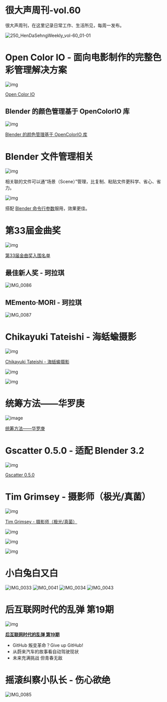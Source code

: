 # 很大声周刊-vol.60
很大声周刊，在这里记录日常工作、生活所见，每周一发布。

![250_HenDaSehngWeekly_vol-60_01-01](https://user-images.githubusercontent.com/20842136/177036996-6916b635-e56c-4bd1-9822-90d27c7f34d4.png)

# Open Color IO - 面向电影制作的完整色彩管理解决方案
![img](https://user-images.githubusercontent.com/20842136/177037167-b76122d7-2752-4940-92bc-e739a4f4cd70.png)

[Open Color IO](https://opencolorio.org/)

## Blender 的颜色管理基于 OpenColorIO 库
![img](https://user-images.githubusercontent.com/20842136/177037256-145c0e61-2ab4-4f54-ab14-0ce6d3dd1c9a.png)

[Blender 的颜色管理基于 OpenColorIO 库](https://docs.blender.org/manual/en/latest/render/color_management.html)

# Blender 文件管理相关
![img](https://user-images.githubusercontent.com/20842136/177038664-f7513c1a-e090-4dc0-9a80-06d34222fb8f.png)

相关联的文件可以通“场景（Scene）”管理，比复制、粘贴文件更科学、省心、省力。

![img](https://user-images.githubusercontent.com/20842136/177038728-d754aa6e-369a-450b-a699-1b19df644629.png)

搭配 [Blender 命令行参数](https://docs.blender.org/manual/zh-hans/dev/advanced/command_line/arguments.html)服用，效果更佳。

# 第33届金曲奖
![img](https://user-images.githubusercontent.com/20842136/177038100-b3864340-d83e-492b-8503-4cc954ce3cab.png)

[第33届金曲奖入围名单](https://gma.tavis.tw/GM33/GMA/Nomination.asp)

## 最佳新人奖 - 珂拉琪
![IMG_0086](https://user-images.githubusercontent.com/20842136/177038380-87fc029e-baae-4e61-8dd7-363081952c2d.JPG)

## MEmento·MORI - 珂拉琪
![IMG_0087](https://user-images.githubusercontent.com/20842136/177038546-e176ecfc-dade-4f2b-8bb2-12777824de2f.JPG)

# Chikayuki Tateishi - 海蛞蝓摄影
![img](https://user-images.githubusercontent.com/20842136/177038879-02070a39-5ef5-4eb3-ab02-dffbc2a48a79.png)

[Chikayuki Tateishi - 海蛞蝓摄影](https://www.instagram.com/chikayukitateishi/)

![img](https://user-images.githubusercontent.com/20842136/177038898-31fe5f6c-4b7a-4211-8270-59dbf36be072.png)

![img](https://user-images.githubusercontent.com/20842136/177038963-239dd5cb-635b-4493-b4f2-8490de028aa0.png)

# 统筹方法——华罗庚
![image](https://user-images.githubusercontent.com/20842136/177039007-147a41d8-ebec-4fb1-83e3-d4d9fd65ed88.png)

[统筹方法——华罗庚](https://zhuanlan.zhihu.com/p/36372361)

# Gscatter 0.5.0 - 适配 Blender 3.2
![img](https://user-images.githubusercontent.com/20842136/177039383-a26c367a-c060-4239-925d-6afc65e3dcf8.png)

[Gscatter 0.5.0](https://store.graswald3d.com/account/gscatter)

# Tim Grimsey - 摄影师（极光/真菌）
![img](https://user-images.githubusercontent.com/20842136/177039105-209a3e3e-5082-453a-820f-4a2290f225eb.png)

[Tim Grimsey - 摄影师（极光/真菌）](https://www.instagram.com/timfromtasmania/?igshid=YmMyMTA2M2Y%3D)

![img](https://user-images.githubusercontent.com/20842136/177039147-f4eb62a5-9a1e-4d4a-b0b6-40f25cc73536.png)

![img](https://user-images.githubusercontent.com/20842136/177039197-2d7382d3-cdd4-4695-bcb4-e1c2d930b78c.png)

![img](https://user-images.githubusercontent.com/20842136/177039204-fb2f395f-b3e0-4a46-8523-3c6ce8a4f3ad.png)

# 小白兔白又白
![IMG_0033](https://user-images.githubusercontent.com/20842136/177038608-ac1797f6-4e49-419d-8d5c-5c52092e81ec.jpeg)
![IMG_0041](https://user-images.githubusercontent.com/20842136/177038629-39612e8e-f94e-4a97-8c74-23d41a810a92.jpeg)
![IMG_0034](https://user-images.githubusercontent.com/20842136/177038646-272a801e-cddc-4cd2-818e-89b8720a7389.jpeg)
![IMG_0043](https://user-images.githubusercontent.com/20842136/177038652-5dd2279a-2128-4b60-9c12-43ba4e56a50c.jpeg)

# 后互联网时代的乱弹 第19期
![img](https://user-images.githubusercontent.com/20842136/177037751-9d95e5ed-0cee-4181-8812-5d32f795e522.png)

**[后互联网时代的乱弹 第19期](https://www.bilibili.com/video/BV1ZZ4y1e7zD?spm_id_from=444.41.list.card_archive.click&vd_source=6c68891752436b0097051bf700e169a9)**
- GitHub 叛变革命？Give up GitHub!
- 从蔚来汽车的故事看自动驾驶现状
- 未来充满挑战 但青春无敌

# 摇滚纠察小队长 - 伤心欲绝
![IMG_0085](https://user-images.githubusercontent.com/20842136/177037984-c4cebcbc-1874-46b3-9e69-b0f7747cf627.JPG)